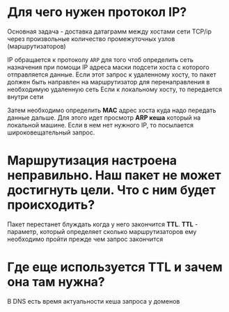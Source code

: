# Для чего нужен протокол IP?
Основная задача - доставка датаграмм между хостами сети TCP/ip через произвольные количество промежуточных узлов (маршрутизаторов)

IP обращается к протоколу `ARP` для того чтоб определить сеть назначения при помощи IP адреса маски подсети хоста с которого отправляется данные.
Если этот запрос к удаленному хосту, то пакет должен быть направлен на маршрутизатор для перенаправления в необходимую удаленную сеть
Если к локальному хосту, то передается внутри сети

Затем необходимо определить **MAC** адрес хоста куда надо передать данные дальше. Для этого идет просмотр **ARP кеша** который на локальной машине. Если в нем нет нужного IP, то посылается широковещательный запрос.
# Маршрутизация настроена неправильно. Наш пакет не может достигнуть цели. Что с ним будет происходить?
Пакет перестанет блуждать когда у него закончится **TTL**.
**TTL** - параметр, который определяет сколько маршрутизаторов ему необходимо пройти прежде чем запрос закончится
# Где еще используется TTL и зачем она там нужна?
В DNS есть время актуальности кеша запроса у доменов
